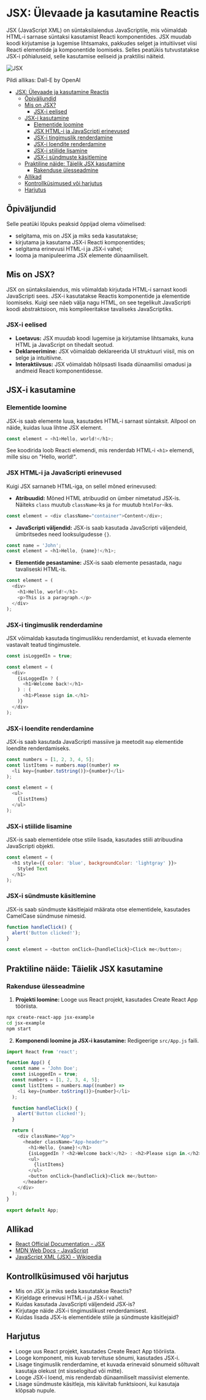 # JSX: Ülevaade ja kasutamine Reactis

JSX (JavaScript XML) on süntaksilaiendus JavaScriptile, mis võimaldab HTML-i sarnase süntaksi kasutamist Reacti komponentides. JSX muudab koodi kirjutamise ja lugemise lihtsamaks, pakkudes selget ja intuitiivset viisi Reacti elementide ja komponentide loomiseks. Selles peatükis tutvustatakse JSX-i põhialuseid, selle kasutamise eeliseid ja praktilisi näiteid.

![JSX](JSX.webp)

Pildi allikas: Dall-E by OpenAI

- [JSX: Ülevaade ja kasutamine Reactis](#jsx-ülevaade-ja-kasutamine-reactis)
  - [Õpiväljundid](#õpiväljundid)
  - [Mis on JSX?](#mis-on-jsx)
    - [JSX-i eelised](#jsx-i-eelised)
  - [JSX-i kasutamine](#jsx-i-kasutamine)
    - [Elementide loomine](#elementide-loomine)
    - [JSX HTML-i ja JavaScripti erinevused](#jsx-html-i-ja-javascripti-erinevused)
    - [JSX-i tingimuslik renderdamine](#jsx-i-tingimuslik-renderdamine)
    - [JSX-i loendite renderdamine](#jsx-i-loendite-renderdamine)
    - [JSX-i stiilide lisamine](#jsx-i-stiilide-lisamine)
    - [JSX-i sündmuste käsitlemine](#jsx-i-sündmuste-käsitlemine)
  - [Praktiline näide: Täielik JSX kasutamine](#praktiline-näide-täielik-jsx-kasutamine)
    - [Rakenduse ülesseadmine](#rakenduse-ülesseadmine)
  - [Allikad](#allikad)
  - [Kontrollküsimused või harjutus](#kontrollküsimused-või-harjutus)
  - [Harjutus](#harjutus)

## Õpiväljundid

Selle peatüki lõpuks peaksid õppijad olema võimelised:

- selgitama, mis on JSX ja miks seda kasutatakse;
- kirjutama ja kasutama JSX-i Reacti komponentides;
- selgitama erinevusi HTML-i ja JSX-i vahel;
- looma ja manipuleerima JSX elemente dünaamiliselt.

## Mis on JSX?

JSX on süntaksilaiendus, mis võimaldab kirjutada HTML-i sarnast koodi JavaScripti sees. JSX-i kasutatakse Reactis komponentide ja elementide loomiseks. Kuigi see näeb välja nagu HTML, on see tegelikult JavaScripti koodi abstraktsioon, mis kompileeritakse tavaliseks JavaScriptiks.

### JSX-i eelised

- **Loetavus:** JSX muudab koodi lugemise ja kirjutamise lihtsamaks, kuna HTML ja JavaScript on tihedalt seotud.
- **Deklareerimine:** JSX võimaldab deklareerida UI struktuuri viisil, mis on selge ja intuitiivne.
- **Interaktiivsus:** JSX võimaldab hõlpsasti lisada dünaamilisi omadusi ja andmeid Reacti komponentidesse.

## JSX-i kasutamine

### Elementide loomine

JSX-is saab elemente luua, kasutades HTML-i sarnast süntaksit. Allpool on näide, kuidas luua lihtne JSX element.

```javascript
const element = <h1>Hello, world!</h1>;
```

See koodirida loob Reacti elemendi, mis renderdab HTML-i `<h1>` elemendi, mille sisu on "Hello, world!".

### JSX HTML-i ja JavaScripti erinevused

Kuigi JSX sarnaneb HTML-iga, on sellel mõned erinevused:

- **Atribuudid:** Mõned HTML atribuudid on ümber nimetatud JSX-is. Näiteks `class` muutub `className`-ks ja `for` muutub `htmlFor`-iks.

```javascript
const element = <div className="container">Content</div>;
```

- **JavaScripti väljendid:** JSX-is saab kasutada JavaScripti väljendeid, ümbritsedes need looksulgudesse `{}`.

```javascript
const name = 'John';
const element = <h1>Hello, {name}!</h1>;
```

- **Elementide pesastamine:** JSX-is saab elemente pesastada, nagu tavaliseski HTML-is.

```javascript
const element = (
  <div>
    <h1>Hello, world!</h1>
    <p>This is a paragraph.</p>
  </div>
);
```

### JSX-i tingimuslik renderdamine

JSX võimaldab kasutada tingimuslikku renderdamist, et kuvada elemente vastavalt teatud tingimustele.

```javascript
const isLoggedIn = true;

const element = (
  <div>
    {isLoggedIn ? (
      <h1>Welcome back!</h1>
    ) : (
      <h1>Please sign in.</h1>
    )}
  </div>
);
```

### JSX-i loendite renderdamine

JSX-is saab kasutada JavaScripti massiive ja meetodit `map` elementide loendite renderdamiseks.

```javascript
const numbers = [1, 2, 3, 4, 5];
const listItems = numbers.map((number) =>
  <li key={number.toString()}>{number}</li>
);

const element = (
  <ul>
    {listItems}
  </ul>
);
```

### JSX-i stiilide lisamine

JSX-is saab elementidele otse stiile lisada, kasutades stiili atribuudina JavaScripti objekti.

```javascript
const element = (
  <h1 style={{ color: 'blue', backgroundColor: 'lightgray' }}>
    Styled Text
  </h1>
);
```

### JSX-i sündmuste käsitlemine

JSX-is saab sündmuste käsitlejaid määrata otse elementidele, kasutades CamelCase sündmuse nimesid.

```javascript
function handleClick() {
  alert('Button clicked!');
}

const element = <button onClick={handleClick}>Click me</button>;
```

## Praktiline näide: Täielik JSX kasutamine

### Rakenduse ülesseadmine

1. **Projekti loomine:** Looge uus React projekt, kasutades Create React App tööriista.

```bash
npx create-react-app jsx-example
cd jsx-example
npm start
```

2. **Komponendi loomine ja JSX-i kasutamine:** Redigeerige `src/App.js` faili.

```javascript
import React from 'react';

function App() {
  const name = 'John Doe';
  const isLoggedIn = true;
  const numbers = [1, 2, 3, 4, 5];
  const listItems = numbers.map((number) =>
    <li key={number.toString()}>{number}</li>
  );

  function handleClick() {
    alert('Button clicked!');
  }

  return (
    <div className="App">
      <header className="App-header">
        <h1>Hello, {name}!</h1>
        {isLoggedIn ? <h2>Welcome back!</h2> : <h2>Please sign in.</h2>}
        <ul>
          {listItems}
        </ul>
        <button onClick={handleClick}>Click me</button>
      </header>
    </div>
  );
}

export default App;
```

## Allikad

- [React Official Documentation - JSX](https://reactjs.org/docs/introducing-jsx.html)
- [MDN Web Docs - JavaScript](https://developer.mozilla.org/en-US/docs/Web/JavaScript)
- [JavaScript XML (JSX) - Wikipedia](https://en.wikipedia.org/wiki/JSX_(JavaScript))

## Kontrollküsimused või harjutus

- Mis on JSX ja miks seda kasutatakse Reactis?
- Kirjeldage erinevusi HTML-i ja JSX-i vahel.
- Kuidas kasutada JavaScripti väljendeid JSX-is?
- Kirjutage näide JSX-i tingimuslikust renderdamisest.
- Kuidas lisada JSX-is elementidele stiile ja sündmuste käsitlejaid?

## Harjutus

- Looge uus React projekt, kasutades Create React App tööriista.
- Looge komponent, mis kuvab tervituse sõnumi, kasutades JSX-i.
- Lisage tingimuslik renderdamine, et kuvada erinevaid sõnumeid sõltuvalt kasutaja olekust (nt sisselogitud või mitte).
- Looge JSX-i loend, mis renderdab dünaamiliselt massiivist elemente.
- Lisage sündmuste käsitleja, mis käivitab funktsiooni, kui kasutaja klõpsab nupule.
